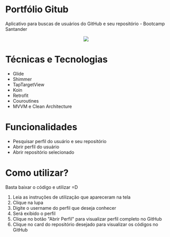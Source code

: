 # Portfólio Gitub


Aplicativo para buscas de usuários do GitHub e seu repositório - Bootcamp Santander
                
<div align="center">
<img src="https://user-images.githubusercontent.com/100223091/182982428-30844040-4071-46f3-af1f-c0485efa8bb2.gif"  />
</div>


# Técnicas e Tecnologias

- Glide 
- Shimmer
- TapTargetView
- Koin
- Retrofit
- Couroutines
- MVVM e Clean Architecture

# Funcionalidades

- Pesquisar perfil do usuário e seu repositório 
- Abrir perfil do usuário 
- Abrir repositório selecionado 

# Como utilizar?
Basta baixar o código e utilizar =D

1. Leia as instruções de utilização que apareceram na tela 
2. Clique na lupa
3. Digite o username do perfil que deseja conhecer
4. Será exibido o perfil 
5. Clique no botão "Abrir Perfil" para visualizar perfil completo no GitHub
6. Clique no card do repositório desejado para visualizar os códigos no GitHub
